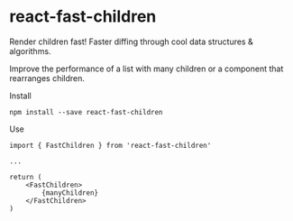 # react-fast-children
Render children fast! Faster diffing through cool data structures & algorithms.

Improve the performance of a list with many children or a component that rearranges children.

Install

```
npm install --save react-fast-children
```

Use

```
import { FastChildren } from 'react-fast-children'

...

return (
    <FastChildren>
	    {manyChildren}
    </FastChildren>
)
```
